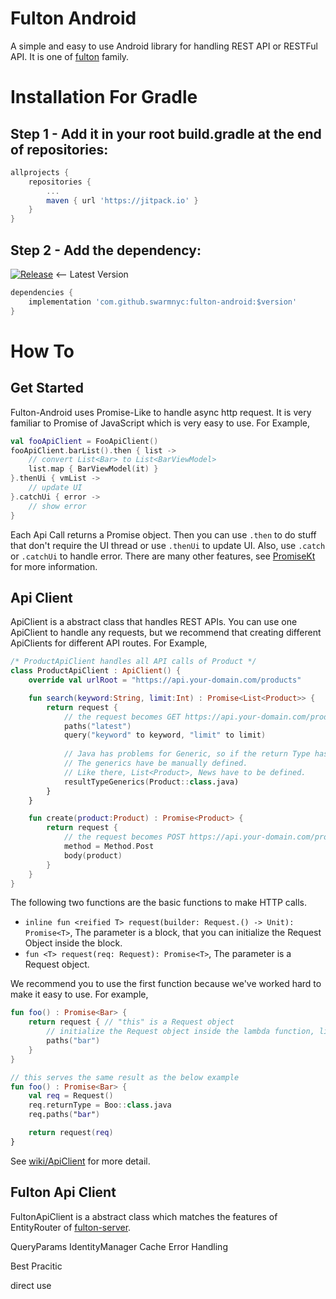 # Fulton Android
A simple and easy to use Android library for handling REST API or RESTFul API. It is one of [fulton](https://github.com/swarmnyc/fulton) family.

# Installation For Gradle
## Step 1 - Add it in your root build.gradle at the end of repositories:

``` gradle
allprojects {
    repositories {
        ...
        maven { url 'https://jitpack.io' }
    }
}
```


## Step 2 - Add the dependency:
[![Release](https://jitpack.io/v/swarmnyc/fulton-android.svg)](https://jitpack.io/#swarmnyc/fulton-android) <-- Latest Version
``` gradle
dependencies {
    implementation 'com.github.swarmnyc:fulton-android:$version'
}
```

# How To

## Get Started
Fulton-Android uses Promise-Like to handle async http request. It is very familiar to Promise of JavaScript which is very easy to use. For Example,

``` kotlin
val fooApiClient = FooApiClient()
fooApiClient.barList().then { list ->
    // convert List<Bar> to List<BarViewModel>
    list.map { BarViewModel(it) }
}.thenUi { vmList ->
    // update UI
}.catchUi { error ->
    // show error
}
```

Each Api Call returns a Promise object. Then you can use `.then` to do stuff that don't require the UI thread or use `.thenUi` to update UI. Also, use `.catch` or `.catchUi` to handle error. There are many other features, see [PromiseKt](https://github.com/swarmnyc/PromiseKt) for more information.

## Api Client
ApiClient is a abstract class that handles REST APIs. You can use one ApiClient to handle any requests, but we recommend that creating different ApiClients for different API routes. For Example,

``` kotlin
/* ProductApiClient handles all API calls of Product */
class ProductApiClient : ApiClient() {
    override val urlRoot = "https://api.your-domain.com/products"

    fun search(keyword:String, limit:Int) : Promise<List<Product>> {
        return request {
            // the request becomes GET https://api.your-domain.com/products/search?keyword=${keyword}&limit=${limit}
            paths("latest")
            query("keyword" to keyword, "limit" to limit) 
            
            // Java has problems for Generic, so if the return Type has generics
            // The generics have be manually defined.
            // Like there, List<Product>, News have to be defined.
            resultTypeGenerics(Product::class.java) 
        }
    }

    fun create(product:Product) : Promise<Product> {
        return request {
            // the request becomes POST https://api.your-domain.com/products
            method = Method.Post
            body(product)
        }
    }
}
```

The following two functions are the basic functions to make HTTP calls.
- `inline fun <reified T> request(builder: Request.() -> Unit): Promise<T>`, The parameter is a block, that you can initialize the Request Object inside the block. 
- `fun <T> request(req: Request): Promise<T>`, The parameter is a Request object. 

We recommend you to use the first function because we've worked hard to make it easy to use. For example,

``` kotlin
fun foo() : Promise<Bar> {
    return request { // "this" is a Request object
        // initialize the Request object inside the lambda function, like
        paths("bar")
    }
}

// this serves the same result as the below example
fun foo() : Promise<Bar> {
    val req = Request()
    req.returnType = Boo::class.java
    req.paths("bar")

    return request(req)
}

```

See [wiki/ApiClient](/wiki/ApiClient) for more detail.

## Fulton Api Client
FultonApiClient is a abstract class which matches the features of EntityRouter of [fulton-server](https://github.com/swarmnyc/fulton/tree/master/fulton-server). 


QueryParams
IdentityManager
Cache
Error Handling

Best Pracitic

direct use